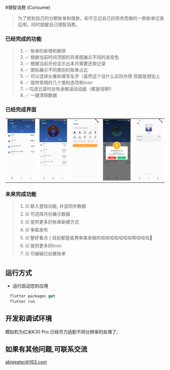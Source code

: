 #理智消费 (Consume)

> 为了规划自己的分期账单和借款，和不忘记自己的债务而做的一款账单记录应用，同时提醒自己理智消费。

### 已经完成的功能

> 1. ✅ 账单的新增和删除
> 2. ✅ 根据当前时间顶部的背景图展示不同的渐变色
> 3. ✅ 根据当前月份显示出本月需要还款记录
> 4. ✅ 图标展示不同类别的账单占比
> 5. ✅ 可以选择头像和填写名字（虽然这个没什么实际作用 但就是想加上
> 6. ✅ 提供常用的几个类别选项和Icon
> 7. ✅勾选记录时会有金额滚动动画（都是钱啊!!
> 8. ✅ 一键清除数据

### 已经完成界面

<table>
  <tbody>
    <tr>
      <td align="center" width="200" valign="top">
        <img src="images/index.jpg" width=200>
      </td>
      <td align="center" width="200" valign="top">
        <img src="images/bill.jpg" width=200>
      </td>
      <td align="center" width="200" valign="top">
        <img src="images/add.jpg" width=200>
      </td>
      <td align="center" width="200" valign="top">
        <img src="images/del_tip.jpg" width=200>
      </td>
      <td align="center" width="200" valign="top">
        <img src="images/my.jpg" width=200>
      </td>
     </tr>
  </tbody>
</table>



### 未来完成功能

> 1. ☑️ 联入登陆功能, 并且同步数据
> 2. ☑️ 可选择月份展示数据 
> 3. ☑️ 提供更多的账单新建方式
> 4. ☑️ 争取发布
> 5. ☑️ 整好看点 ( 目前都是直男审美来做的哈哈哈哈哈哈哈啊哈哈哈👻
> 6. ☑️ 提供更多的Icon
> 7. ☑️ 可编辑已创建账单

## 运行方式

- 运行启动您的应用
```dart
  flutter packages get
  flutter run
```

## 开发和调试环境

模拟机为红米K30 Pro 已经尽力适配不同分辨率的处理了;

## 如果有其他问题,可联系交流
abigeater@163.com
